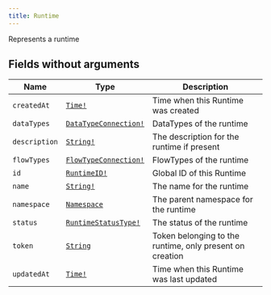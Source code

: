 ```yaml
---
title: Runtime
---
```


Represents a runtime

## Fields without arguments

| Name | Type | Description |
|------|------|-------------|
| `createdAt` | [`Time!`](../scalar/time.md) | Time when this Runtime was created |
| `dataTypes` | [`DataTypeConnection!`](../object/datatypeconnection.md) | DataTypes of the runtime |
| `description` | [`String!`](../scalar/string.md) | The description for the runtime if present |
| `flowTypes` | [`FlowTypeConnection!`](../object/flowtypeconnection.md) | FlowTypes of the runtime |
| `id` | [`RuntimeID!`](../scalar/runtimeid.md) | Global ID of this Runtime |
| `name` | [`String!`](../scalar/string.md) | The name for the runtime |
| `namespace` | [`Namespace`](../object/namespace.md) | The parent namespace for the runtime |
| `status` | [`RuntimeStatusType!`](../enum/runtimestatustype.md) | The status of the runtime |
| `token` | [`String`](../scalar/string.md) | Token belonging to the runtime, only present on creation |
| `updatedAt` | [`Time!`](../scalar/time.md) | Time when this Runtime was last updated |

